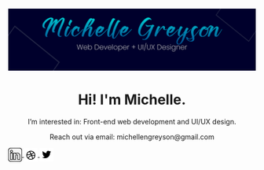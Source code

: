 ![image](https://github.com/michellengreyson/michellengreyson/blob/main/LinkedIn%20cover2.png?raw=true)


<h1 align="center">Hi! I'm Michelle.</h1>
<p align="center">I’m interested in: Front-end web development and UI/UX design.</p>
<p align="center">Reach out via email: michellengreyson@gmail.com</p>

<a href="https://www.linkedin.com/in/michellengreyson/">
  <img align="center" src="https://github.com/michellengreyson/michellengreyson/blob/main/linkedin.png?raw=true" />
</a>
<a href="https://dribbble.com/michellengreyson">
  <img align="center" src="https://github.com/michellengreyson/michellengreyson/blob/main/dribbble.png?raw=true" />
</a>
<a href="https://twitter.com/GreysonMichelle">
  <img align="center" src="https://github.com/michellengreyson/michellengreyson/blob/main/twitter.png?raw=true" />
</a>




<!---
michellengreyson/michellengreyson is a ✨ special ✨ repository because its `README.md` (this file) appears on your GitHub profile.
You can click the Preview link to take a look at your changes.
--->
